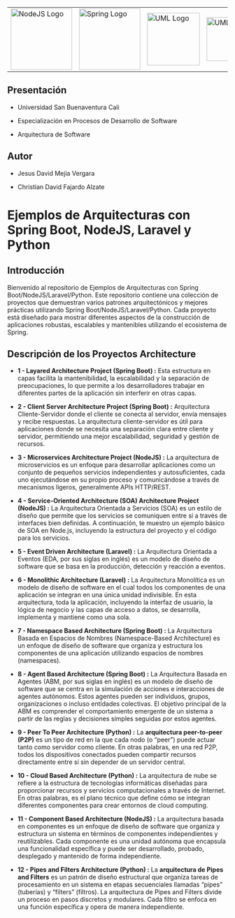 
<table  align="center">

<tbody>

<tr>

<td>

<img  src="https://upload.wikimedia.org/wikipedia/commons/thumb/d/d9/Node.js_logo.svg/300px-Node.js_logo.svg.png"  width="140"  alt="NodeJS Logo"  />

</td>

<td>

<img  src="https://media.licdn.com/dms/image/D4D12AQEICFOK-z0akA/article-cover_image-shrink_720_1280/0/1656604745399?e=2147483647&v=beta&t=-Fjm5QYiJOJNzJ89xGv9VYPNxMNxqIX4jscMWXB6VaM"  width="140"  alt="Spring Logo"/>

</td>

<td>

<img  src="https://cdn.worldvectorlogo.com/logos/laravel-2.svg"  width="120"  alt="UML Logo"  />

</td>

<td>

<img  src="https://upload.wikimedia.org/wikipedia/commons/thumb/c/c3/Python-logo-notext.svg/1869px-Python-logo-notext.svg.png"  width="100"  alt="UML Logo"  />

</td>

</tr>

</tbody>

</table>

  

##  Presentación

  

- Universidad San Buenaventura Cali

  

- Especialización en Procesos de Desarrollo de Software

  

- Arquitectura de Software

  

##  Autor

  

- Jesus David Mejia Vergara

- Christian David Fajardo Alzate

  

#  Ejemplos de Arquitecturas con Spring Boot, NodeJS, Laravel y Python

  

##  Introducción

  

Bienvenido al repositorio de Ejemplos de Arquitecturas con Spring Boot/NodeJS/Laravel/Python. Este repositorio contiene una colección de proyectos que demuestran varios patrones arquitectónicos y mejores prácticas utilizando Spring Boot/NodeJS/Laravel/Python. Cada proyecto está diseñado para mostrar diferentes aspectos de la construcción de aplicaciones robustas, escalables y mantenibles utilizando el ecosistema de Spring.

  

##  Descripción de los Proyectos Architecture

  

-  **1 - Layared Architecture Project (Spring Boot) :** Esta estructura en capas facilita la mantenibilidad, la escalabilidad y la separación de preocupaciones, lo que permite a los desarrolladores trabajar en diferentes partes de la aplicación sin interferir en otras capas.

  

-  **2 - Client Server Architecture Project (Spring Boot) :** Arquitectura Cliente-Servidor donde el cliente se conecta al servidor, envía mensajes y recibe respuestas. La arquitectura cliente-servidor es útil para aplicaciones donde se necesita una separación clara entre cliente y servidor, permitiendo una mejor escalabilidad, seguridad y gestión de recursos.

  

-  **3 - Microservices Architecture Project (NodeJS) :** La arquitectura de microservicios es un enfoque para desarrollar aplicaciones como un conjunto de pequeños servicios independientes y autosuficientes, cada uno ejecutándose en su propio proceso y comunicándose a través de mecanismos ligeros, generalmente APIs HTTP/REST.

  

-  **4 - Service-Oriented Architecture (SOA) Architecture Project (NodeJS) :** La Arquitectura Orientada a Servicios (SOA) es un estilo de diseño que permite que los servicios se comuniquen entre sí a través de interfaces bien definidas. A continuación, te muestro un ejemplo básico de SOA en Node.js, incluyendo la estructura del proyecto y el código para los servicios.

  

-  **5 - Event Driven Architecture (Laravel) :** La Arquitectura Orientada a Eventos (EDA, por sus siglas en inglés) es un modelo de diseño de software que se basa en la producción, detección y reacción a eventos.

  

-  **6 - Monolithic Architecture (Laravel) :** La Arquitectura Monolítica es un modelo de diseño de software en el cual todos los componentes de una aplicación se integran en una única unidad indivisible. En esta arquitectura, toda la aplicación, incluyendo la interfaz de usuario, la lógica de negocio y las capas de acceso a datos, se desarrolla, implementa y mantiene como una sola.

  

-  **7 - Namespace Based Architecture (Spring Boot) :** La Arquitectura Basada en Espacios de Nombres (Namespace-Based Architecture) es un enfoque de diseño de software que organiza y estructura los componentes de una aplicación utilizando espacios de nombres (namespaces).

  

-  **8 - Agent Based Architecture (Spring Boot) :** La Arquitectura Basada en Agentes (ABM, por sus siglas en inglés) es un modelo de diseño de software que se centra en la simulación de acciones e interacciones de agentes autónomos. Estos agentes pueden ser individuos, grupos, organizaciones o incluso entidades colectivas. El objetivo principal de la ABM es comprender el comportamiento emergente de un sistema a partir de las reglas y decisiones simples seguidas por estos agentes.

  

-  **9 - Peer To Peer Architecture (Python) :** La **arquitectura peer-to-peer (P2P)** es un tipo de red en la que cada nodo (o “peer”) puede actuar tanto como servidor como cliente. En otras palabras, en una red P2P, todos los dispositivos conectados pueden compartir recursos directamente entre sí sin depender de un servidor central.

  

-  **10 - Cloud Based Architecture (Python) :** La arquitectura de nube se refiere a la estructura de tecnologías informáticas diseñadas para proporcionar recursos y servicios computacionales a través de Internet. En otras palabras, es el plano técnico que define cómo se integran diferentes componentes para crear entornos de cloud computing.

  

-  **11 - Component Based Architecture (NodeJS) :** La arquitectura basada en componentes es un enfoque de diseño de software que organiza y estructura un sistema en términos de componentes independientes y reutilizables. Cada componente es una unidad autónoma que encapsula una funcionalidad específica y puede ser desarrollado, probado, desplegado y mantenido de forma independiente.



-   **12 - Pipes and Filters Architecture (Python) :**  La **arquitectura de Pipes and Filters** es un patrón de diseño estructural que organiza tareas de procesamiento en un sistema en etapas secuenciales llamadas “pipes” (tuberías) y “filters” (filtros). La arquitectura de Pipes and Filters divide un proceso en pasos discretos y modulares. Cada filtro se enfoca en una función específica y opera de manera independiente.